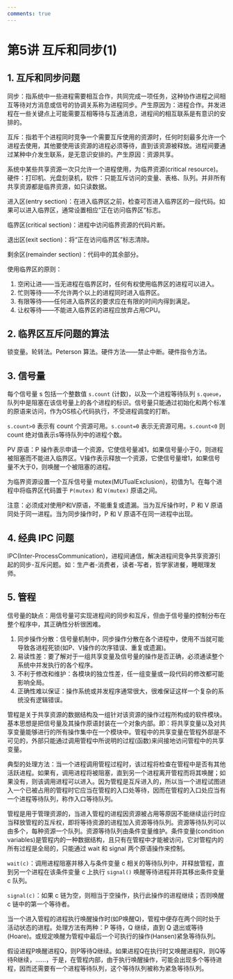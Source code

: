 ```yaml
---
comments: true
---
```


# 第5讲 互斥和同步(1)

## 1. 互斥和同步问题

同步：指系统中一些进程需要相互合作，共同完成一项任务，这种协作进程之间相互等待对方消息或信号的协调关系称为进程同步。产生原因为：进程合作。并发进程在一些关键点上可能需要互相等待与互通消息，进程间的相互联系是有意识的安排的。

互斥：指若干个进程同时竞争一个需要互斥使用的资源时，任何时刻最多允许一个进程去使用，其他要使用该资源的进程必须等待，直到该资源被释放。进程间要通过某种中介发生联系，是无意识安排的。产生原因：资源共享。

系统中某些共享资源一次只允许一个进程使用，为临界资源(critical resource)。硬件：打印机、光盘刻录机，软件：只能互斥访问的变量、表格、队列。并非所有共享资源都是临界资源，如只读数据。

进入区(entry section)：在进入临界区之前，检查可否进入临界区的一段代码。如果可以进入临界区，通常设置相应“正在访问临界区”标志。

临界区(critical section)：进程中访问临界资源的代码片断。

退出区(exit section)：将“正在访问临界区”标志清除。

剩余区(remainder section)：代码中的其余部分。

使用临界区的原则：

1. 空闲让进——当无进程在临界区时，任何有权使用临界区的进程可以进入。
2. 忙则等待——不允许两个以上的进程同时进入临界区。
3. 有限等待——任何进入临界区的要求应在有限的时间内得到满足。
4. 让权等待——不能进入临界区的进程应放弃占用CPU。

## 2. 临界区互斥问题的算法

锁变量。轮转法。Peterson 算法。硬件方法——禁止中断。硬件指令方法。

## 3. 信号量

每个信号量 s 包括一个整数值 `s.count` (计数)，以及一个进程等待队列 `s.queue`，队列中是阻塞在该信号量上的各个进程的标识。信号量只能通过初始化和两个标准的原语来访问，作为OS核心代码执行，不受进程调度的打断。

`s.count>0` 表示有 count 个资源可用。`s.count=0` 表示无资源可用。`s.count<0` 则 count 绝对值表示s等待队列中的进程个数。

PV 原语：P 操作表示申请一个资源，它使信号量减1，如果信号量小于0，则进程被阻塞而不能进入临界区。V操作表示释放一个资源，它使信号量增1，如果信号量不大于0，则唤醒一个被阻塞的进程。

为临界资源设置一个互斥信号量 mutex(MUTualExclusion)，初值为1。在每个进程中将临界区代码置于 `P(mutex)` 和 `V(mutex)` 原语之间。

注意：必须成对使用P和V原语，不能重复或遗漏。当为互斥操作时，P 和 V 原语同处于同一进程。当为同步操作时，P 和 V 原语不在同一进程中出现。

## 4. 经典 IPC 问题

IPC(Inter-ProcessCommunication)，进程间通信，解决进程间竞争共享资源引起的同步-互斥问题。如：生产者-消费者，读者-写者，哲学家进餐，睡眠理发师。

## 5. 管程

信号量的缺点：用信号量可实现进程间的同步和互斥，但由于信号量的控制分布在整个程序中，其正确性分析很困难。

1. 同步操作分散：信号量机制中，同步操作分散在各个进程中，使用不当就可能导致各进程死锁(如P、V操作的次序错误、重复或遗漏)。
2. 易读性差：要了解对于一组共享变量及信号量的操作是否正确，必须通读整个系统中并发执行的各个程序。
3. 不利于修改和维护：各模块的独立性差，任一组变量或一段代码的修改都可能影响全局。
4. 正确性难以保证：操作系统或并发程序通常很大，很难保证这样一个复杂的系统没有逻辑错误。

管程是关于共享资源的数据结构及一组针对该资源的操作过程所构成的软件模块。基本思想是把信号量及其操作原语封装在一个对象内部。即：将共享变量以及对共享变量能够进行的所有操作集中在一个模块中。管程中的共享变量在管程外部是不可见的，外部只能通过调用管程中所说明的过程(函数)来间接地访问管程中的共享变量。

典型的处理方法：当一个进程调用管程过程时，该过程将检查在管程中是否有其他活跃进程。如果有，调用进程将被阻塞，直到另一个进程离开管程而将其唤醒；如果没有，则该调用进程可以进入。因为管程是互斥进入的，所以当一个进程试图进入一个已被占用的管程时它应当在管程的入口处等待，因而在管程的入口处应当有一个进程等待队列，称作入口等待队列。

管程是用于管理资源的，当进入管程的进程因资源被占用等原因不能继续运行时应当释放管程的互斥权，即将等待资源的进程加入资源等待队列。资源等待队列可以由多个，每种资源一个队列。资源等待队列由条件变量维护。条件变量(condition variables)是管程内的一种数据结构，且只有在管程中才能被访问，它对管程内的所有过程是全局的，只能通过 wait 和 signal 两个原语操作来控制。

`wait(c)`：调用进程阻塞并移入与条件变量 c 相关的等待队列中，并释放管程，直到另一个进程在该条件变量 c 上执行 `signal()` 唤醒等待进程并将其移出条件变量 c 队列。

`signal(c)`：如果 c 链为空，则相当于空操作，执行此操作的进程继续；否则唤醒 c 链中的第一个等待者。

当一个进入管程的进程执行唤醒操作时(如P唤醒Q)，管程中便存在两个同时处于活动状态的进程。处理方法有两种：P 等待，Q 继续，直到 Q 退出或等待(Hoare)。或规定唤醒为管程中最后一个可执行的操作(Hansen)紧急等待队列。

假设进程P唤醒进程Q，则P等待Q继续。如果进程Q在执行时又唤醒进程R，则Q等待R继续，......，于是，在管程内部，由于执行唤醒操作，可能会出现多个等待进程，因而还需要有一个进程等待队列，这个等待队列被称为紧急等待队列。
